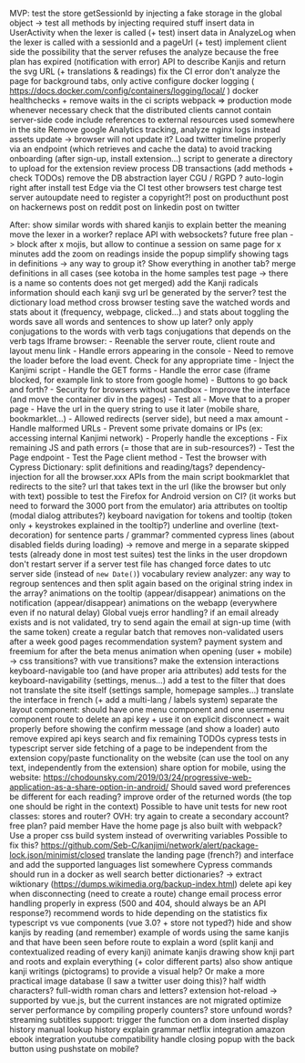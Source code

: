 MVP:
    test the store getSessionId by injecting a fake storage in the global object
        -> test all methods by injecting required stuff
    insert data in UserActivity when the lexer is called (+ test)
    insert data in AnalyzeLog when the lexer is called with a sessionId and a pageUrl (+ test)
    implement client side the possibility that the server refuses the analyze because the free plan has expired (notification with error)
    API to describe Kanjis and return the svg URL (+ translations & readings)
    fix the CI error
    don't analyze the page for background tabs, only active
    configure docker logging ( https://docs.docker.com/config/containers/logging/local/ )
    docker healthchecks + remove waits in the ci scripts
    webpack => production mode whenever necessary
    check that the distributed clients cannot contain server-side code
    include references to external resources used somewhere in the site
    Remove google Analytics tracking, analyze nginx logs instead
    assets update -> browser will not update it?
    Load twitter timeline properly via an endpoint (which retrieves and cache the data) to avoid tracking
    onboarding (after sign-up, install extension...)
    script to generate a directory to upload for the extension review process
    DB transactions (add methods + check TODOs)
    remove the DB abstraction layer
    CGU / RGPD ?
    auto-login right after install
    test Edge via the CI
    test other browsers
    test charge
    test server autoupdate
    need to register a copyright?!
    post on producthunt
    post on hackernews
    post on reddit
    post on linkedin
    post on twitter

After:
    show similar words with shared kanjis to explain better the meaning
    move the lexer in a worker?
    replace API with websockets?
    future free plan -> block after x mojis, but allow to continue a session on same page for x minutes
    add the zoom on readings inside the popup
    simplify showing tags in definitions -> any way to group it? Show everything in another tab?
    merge definitions in all cases (see kotoba in the home samples test page -> there is a name so contents does not get merged)
    add the Kanji radicals information
    should each kanji svg url be generated by the server?
    test the dictionary load method
    cross browser testing
    save the watched words and stats about it (frequency, webpage, clicked...) and stats about toggling the words
    save all words and sentences to show up later?
    only apply conjugations to the words with verb tags
    conjugations that depends on the verb tags
    Iframe browser:
        - Reenable the server route, client route and layout menu link
        - Handle errors appearing in the console
        - Need to remove the loader before the load event. Check for any appropriate time
        - Inject the Kanjimi script
        - Handle the GET forms
        - Handle the error case (iframe blocked, for example link to store from google home)
        - Buttons to go back and forth?
        - Security for browsers without sandbox
        - Improve the interface (and move the container div in the pages)
        - Test all
        - Move that to a proper page
        - Have the url in the query string to use it later (mobile share, bookmarklet...)
        - Allowed redirects (server side), but need a max amount
        - Handle malformed URLs
        - Prevent some private domains or IPs (ex: accessing internal Kanjimi network)
        - Properly handle the exceptions
        - Fix remaining JS and path errors (= those that are in sub-resources?)
        - Test the Page endpoint
        - Test the Page client method
        - Test the browser with Cypress
    Dictionary: split definitions and reading/tags?
    dependency-injection for all the browser.xxx APIs from the main script
    bookmarklet that redirects to the site?
    url that takes text in the url (like the browser but only with text)
    possible to test the Firefox for Android version on CI? (it works but need to forward the 3000 port from the emulator)
    aria attributes on tooltip (modal dialog attributes?)
    keyboard navigation for tokens and tooltip (token only + keystrokes explained in the tooltip?)
    underline and overline (text-decoration) for sentence parts / grammar?
    commented cypress lines (about disabled fields during loading) -> remove and merge in a separate skipped tests (already done in most test suites)
    test the links in the user dropdown
    don't restart server if a server test file has changed
    force dates to utc server side (instead of `new Date()`)
    vocabulary review
    analyzer: any way to regroup sentences and then split again based on the original string index in the array?
    animations on the tooltip (appear/disappear)
    animations on the notification (appear/disappear)
    animations on the webapp (everywhere even if no natural delay)
    Global vuejs error handling?
    if an email already exists and is not validated, try to send again the email at sign-up time (with the same token)
    create a regular batch that removes non-validated users after a week
    good pages recommendation system?
    payment system and freemium for after the beta
    menus animation when opening (user + mobile) -> css transitions? with vue transitions?
    make the extension interactions keyboard-navigable too (and have proper aria attributes)
    add tests for the keyboard-navigability (settings, menus...)
    add a test to the filter that does not translate the site itself (settings sample, homepage samples...)
    translate the interface in french (+ add a multi-lang / labels system)
    separate the layout component: should have one menu component and one usermenu component
    route to delete an api key + use it on explicit disconnect + wait properly before showing the confirm message (and show a loader)
    auto remove expired api keys
    search and fix remaining TODOs
    cypress tests in typescript
    server side fetching of a page to be independent from the extension
    copy/paste functionality on the website (can use the tool on any text, independently from the extension)
    share option for mobile, using the website: https://chodounsky.com/2019/03/24/progressive-web-application-as-a-share-option-in-android/
    Should saved word preferences be different for each reading?
    improve order of the returned words (the top one should be right in the context)
    Possible to have unit tests for new root classes: stores and router?
    OVH: try again to create a secondary account?
    free plan?
    paid member
    Have the home page js also built with webpack?
    Use a proper css build system instead of overwriting variables
    Possible to fix this? https://github.com/Seb-C/kanjimi/network/alert/package-lock.json/minimist/closed
    translate the landing page (french?) and interface and add the supported languages list somewhere
    Cypress commands should run in a docker as well
    search better dictionaries? -> extract wiktionary (https://dumps.wikimedia.org/backup-index.html)
    delete api key when disconnecting (need to create a route)
    change email process
    error handling properly in express (500 and 404, should always be an API response?)
    recommend words to hide depending on the statistics
    fix typescript vs vue components (vue 3.0? + store not typed?)
    hide and show kanjis by reading (and remember)
    example of words using the same kanjis and that have been seen before
    route to explain a word (split kanji and contextualized reading of every kanji)
    animate kanjis drawing
    show knji part and roots and explain everything (+ color different parts)
    also show antique kanji writings (pictograms) to provide a visual help? Or make a more practical image database (I saw a twitter user doing this)?
    half width characters? full-width roman chars and letters?
    extension hot-reload -> supported by vue.js, but the current instances are not migrated
    optimize server performance by compiling properly
    counters?
    store unfound words?
    streaming subtitles support: trigger the function on a dom inserted
    display history
    manual lookup history
    explain grammar
    netflix integration
    amazon ebook integration
    youtube compatibility
    handle closing popup with the back button using pushstate on mobile?
